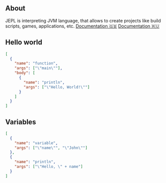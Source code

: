 ## About
JEPL is interpreting JVM language, that allows to create projects like build scripts, games, applications, etc.
<a href="https://github.com/Monsler/JEPL/docs/docs-en.md">Documentation 🇬🇧</a>
<a href="https://github.com/Monsler/JEPL/docs/docs-ru.md">Documentation 🇷🇺</a>

## Hello world
```json
[
  {
    "name": "function",
    "args": ["\"main\""],
    "body": [
      {
        "name": "println",
        "args": ["\"Hello, World!\""]
      }
    ]
  }
]
```

## Variables
```json
[
  {
    "name": "variable",
    "args": ["\"name\"", "\"John\""]
  },
  {
    "name": "println",
    "args": ["\"Hello, \" + name"]
  }
]
```
